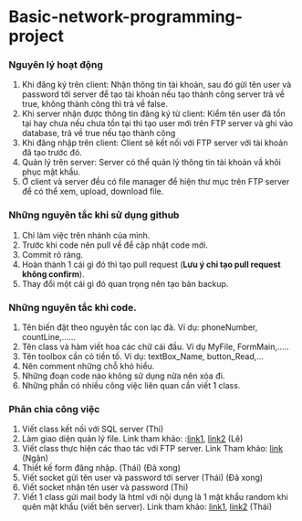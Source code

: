 # Basic-network-programming-project
### Nguyên lý hoạt động
1. Khi đăng ký trên client: Nhận thông tin tài khoản, sau đó gửi tên user và password tới server để tạo tài khoản nếu tạo thành công server trả về true, không thành công thì trả về false.
2. Khi server nhận được thông tin đăng ký từ client: Kiểm tên user đã tồn tại hay chưa nếu chưa tồn tại thì tạo user mới trên FTP server và ghi vào database, trả về true nếu tạo thành công
3. Khi đăng nhập trên client: Client sẽ kết nối với FTP server với tài khoản đã tạo trước đó.
4. Quản lý trên server: Server có thể quản lý thông tin tài khoản vầ khôi phục mật khẩu.
5. Ở client và server đều có file manager để hiện thư mục trên FTP server để có thể xem, upload, download file.
### Những nguyên tắc khi sử dụng github
1. Chỉ làm việc trên nhánh của mình.
2. Trước khi code nên pull về để cập nhật code mới.
3. Commit rõ ràng.
3. Hoàn thành 1 cái gì đó thì tạo pull request (**Lưu ý chỉ tạo pull request không confirm**).
4. Thay đổi một cái gì đó quan trọng nên tạo bản backup.
### Những nguyên tắc khi code.
1. Tên biến đặt theo nguyên tắc con lạc đà. Ví dụ: phoneNumber, countLine,......
2. Tên class và hàm viết hoa các chữ cái đầu. Ví dụ MyFile, FormMain,.....
3. Tên toolbox cần có tiền tố. Ví dụ: textBox_Name, button_Read,...
4. Nên comment những chỗ khó hiểu.
5. Những đoạn code nào không sử dụng nữa nên xóa đi.
6. Những phần có nhiều công việc liên quan cần viết 1 class.
### Phân chia công việc
1. Viết class kết nối với SQL server (Thi)
2. Làm giao diện quản lý file. Link tham khảo: :<a href="https://www.youtube.com/watch?v=oRtME1oJD7M" target="_blank">link1</a>, <a href="https://www.youtube.com/watch?v=LT97kQWf7wU&list=PL-EU0JUF-XD1saII7gONUxMIbk13XkmCV&index=99">link2</a> (Lê)
3. Viết class thực hiện các thao tác với FTP server. Link Tham khảo: [link](https://megacode.vn/files/view/ket-noi-ftp-server-bang-c-1901.html#:~:text=K%E1%BA%BFt%20n%E1%BB%91i%20FTP%20server%20b%E1%BA%B1ng%20C%23%202013-09-03T09%3A00-03%3A00%20%C4%90%C4%83ng,function%20of%20choice%2C%20v%C3%A0%20free%20resource.%200.73684210526316%2F10%208711) (Ngân)
4. Thiết kế form đăng nhập. (Thái) (Đã xong)
5. Viết socket gửi tên user và password tới server (Thái) (Đã xong)
6. Viết socket nhận tên user và password (Thi)
7. Viết 1 class gửi mail body là html với nội dụng là 1 mật khẩu random khi quên mật khẩu (viết bên server). Link tham khảo: [link1](https://stackoverflow.com/questions/1155797/send-an-email-with-a-html-file-as-body-c), [link2](https://www.phanxuanchanh.com/2021/09/16/lap-trinh-c-gui-email-don-gian-bang-giao-thuc-smtp/) (Thái)
